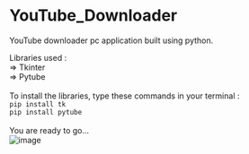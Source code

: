 # YouTube_Downloader
YouTube downloader pc application built using python.

Libraries used : <br/>
=> Tkinter <br/>
=> Pytube <br/>
<br/>
To install the libraries, type these commands in your terminal :
<br/>
```pip install tk```
<br/>
```pip install pytube```
<br/>
<br/>
You are ready to go...
<br/>
![image](https://user-images.githubusercontent.com/73271539/131818881-a8124451-311a-438b-8e19-831299d444e9.png)



